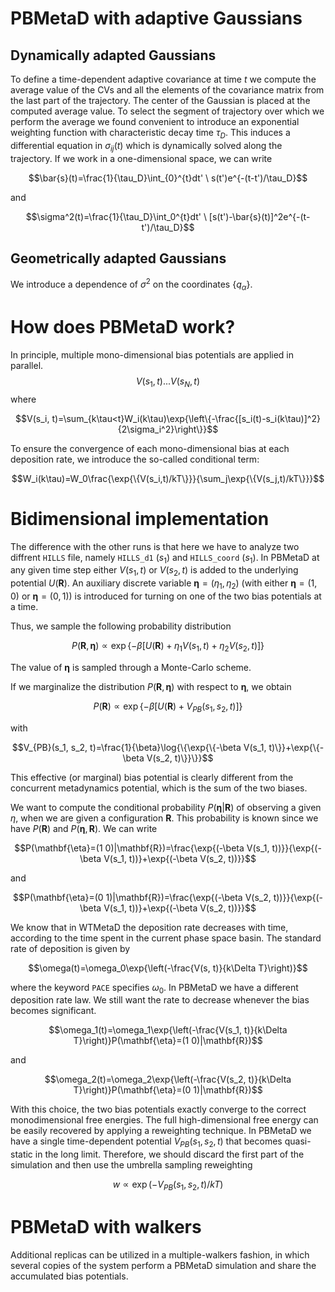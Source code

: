 
# PBMetaD with adaptive Gaussians

## Dynamically adapted Gaussians

To define a time-dependent adaptive covariance at time $t$ we compute the average value of the CVs and all the elements of the covariance matrix from the last part of the trajectory. The center of the Gaussian is placed at the computed average value. To select the segment of trajectory over which we perform the average we found convenient to introduce an exponential weighting function with characteristic decay time $\tau_D$. This induces a differential equation in $\sigma_{ij}(t)$ which is dynamically solved along the trajectory. If we work in a one-dimensional space, we can write 

$$\bar{s}(t)=\frac{1}{\tau_D}\int_{0}^{t}dt' \ s(t')e^{-(t-t')/\tau_D}$$

and 

$$\sigma^2(t)=\frac{1}{\tau_D}\int_0^{t}dt' \ [s(t')-\bar{s}(t)]^2e^{-(t-t')/\tau_D}$$

## Geometrically adapted Gaussians
We introduce a dependence of $\sigma^2$ on the coordinates $\{q_{\alpha}\}$. 


# How does PBMetaD work?
In principle, multiple mono-dimensional bias potentials are applied in parallel.
$$V(s_1, t)...V(s_N, t)$$
where

$$V(s_i, t)=\sum_{k\tau<t}W_i(k\tau)\exp{\left\{-\frac{[s_i(t)-s_i(k\tau)]^2}{2\sigma_i^2}\right\}}$$

To ensure the convergence of each mono-dimensional bias at each deposition rate, we introduce the so-called conditional term: 

$$W_i(k\tau)=W_0\frac{\exp{\{V(s_i,t)/kT\}}}{\sum_j\exp{\{V(s_j,t)/kT\}}}$$


# Bidimensional implementation
The difference with the other runs is that here we have to analyze two diffrent `HILLS` file, namely `HILLS_d1` ($s_1$) and `HILLS_coord` ($s_1$). In PBMetaD at any given time step either $V(s_1,t)$ or $V(s_2,t)$ is added to the underlying potential $U(\mathbf{R})$. An auxiliary discrete variable $\mathbf{\eta}=(\eta_1, \eta_2)$ (with either $\mathbf{\eta}=(1, 0)$ or $\mathbf{\eta}=(0, 1)$) is introduced for turning on one of the two bias potentials at a time. 

Thus, we sample the following probability distribution

$$P(\mathbf{R}, \mathbf{\eta})\propto \exp{\{-\beta [U(\mathbf{R})+ \eta_1 V(s_1, t)+\eta_2 V(s_2, t)]\}}$$

The value of $\mathbf{\eta}$ is sampled through a Monte-Carlo scheme. 

If we marginalize the distribution $P(\mathbf{R}, \mathbf{\eta})$ with respect to $\mathbf{\eta}$, we obtain 

$$P(\mathbf{R})\propto \exp{\{-\beta[U(\mathbf{R})+ V_{PB}(s_1, s_2, t)]\}}$$

with 

$$V_{PB}(s_1, s_2, t)=\frac{1}{\beta}\log{\{\exp{\{-\beta V(s_1, t)\}}+\exp{\{-\beta V(s_2, t)\}}\}}$$

This effective (or marginal) bias potential is clearly different from the concurrent metadynamics potential, which is the sum of the two biases. 

We want to compute the conditional probability $P(\mathbf{\eta}|\mathbf{R})$ of observing a given $\eta$, when we are given a configuration $\mathbf{R}$. This probability is known since we have $P(\mathbf{R})$ and $P(\mathbf{\eta}, \mathbf{R})$. We can write 

$$P(\mathbf{\eta}=(1 0)|\mathbf{R})=\frac{\exp{(-\beta V(s_1, t))}}{\exp{(-\beta V(s_1, t))}+\exp{(-\beta V(s_2, t))}}$$

and 

$$P(\mathbf{\eta}=(0 1)|\mathbf{R})=\frac{\exp{(-\beta V(s_2, t))}}{\exp{(-\beta V(s_1, t))}+\exp{(-\beta V(s_2, t))}}$$

We know that in WTMetaD the deposition rate decreases with time, according to the time spent in the current phase space basin. The standard rate of deposition is given by 

$$\omega(t)=\omega_0\exp{\left(-\frac{V(s, t)}{k\Delta T}\right)}$$

where the keyword `PACE` specifies $\omega_0$. In PBMetaD we have a different deposition rate law. We still want the rate to decrease whenever the bias becomes significant. 

$$\omega_1(t)=\omega_1\exp{\left(-\frac{V(s_1, t)}{k\Delta T}\right)}P(\mathbf{\eta}=(1 0)|\mathbf{R})$$

and 

$$\omega_2(t)=\omega_2\exp{\left(-\frac{V(s_2, t)}{k\Delta T}\right)}P(\mathbf{\eta}=(0 1)|\mathbf{R})$$

With this choice, the two bias potentials exactly converge to the correct monodimensional free energies. The full high-dimensional free energy can be easily recovered by applying a reweighting technique. In PBMetaD we have a single time-dependent potential $V_{PB}(s_1, s_2, t)$ that becomes quasi-static in the long limit. Therefore, we should discard the first part of the simulation and then use the umbrella sampling reweighting 

$$w\propto \exp{(-V_{PB}(s_1, s_2, t)/kT)}$$


# PBMetaD with walkers
Additional replicas can be utilized in a multiple-walkers fashion, in which several copies of the system perform a PBMetaD simulation and share the accumulated bias potentials.

